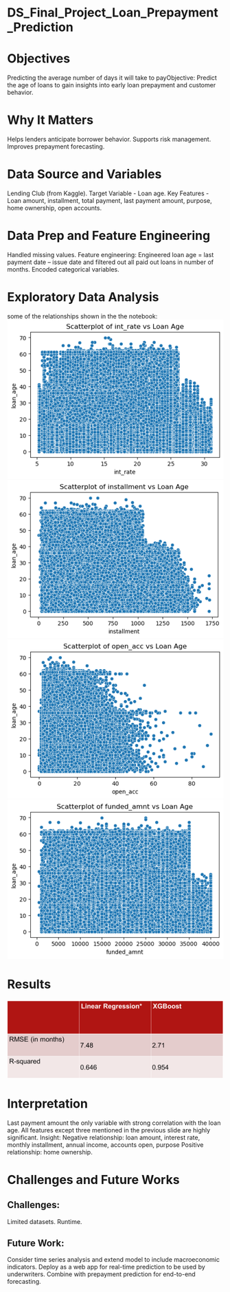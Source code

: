 # DS_Final_Project_Loan_Prepayment_Prediction

# Objectives
Predicting the average number of days it will take to payObjective: Predict the age of loans to gain insights into early loan prepayment and customer behavior.

# Why It Matters
Helps lenders anticipate borrower behavior.
Supports risk management.
Improves prepayment forecasting.

# Data Source and Variables
Lending Club (from Kaggle).
Target Variable - Loan age.
Key Features - Loan amount, installment, total payment, last payment amount, purpose, home ownership, open accounts. 

# Data Prep and Feature Engineering
Handled missing values.
Feature engineering: 
Engineered loan age = last payment date – issue date  and filtered out all paid out loans in number of months.
Encoded categorical variables.

# Exploratory Data Analysis
some of the relationships shown in the the notebook:
![int_rate vs loan_age](images/output4.png) 
![installement vs loan_age](images/output.png) 
![open_acc vs loan_age](images/output2.png) 
![Funded_amount vs Loan_age](images/output3.png)

# Results
![Results](images/results.png)

# Interpretation
Last payment amount the only variable with strong correlation with the loan age. 
All features except three mentioned in the previous slide are highly significant.
Insight:
Negative relationship: loan amount, interest rate, monthly installment, annual income, accounts open, purpose
Positive relationship: home ownership.

# Challenges and Future Works
## Challenges:
Limited datasets.
Runtime.
## Future Work:
Consider time series analysis and extend model to include macroeconomic indicators.
Deploy as a web app for real-time prediction to be used by underwriters.
Combine with prepayment prediction for end-to-end forecasting.




